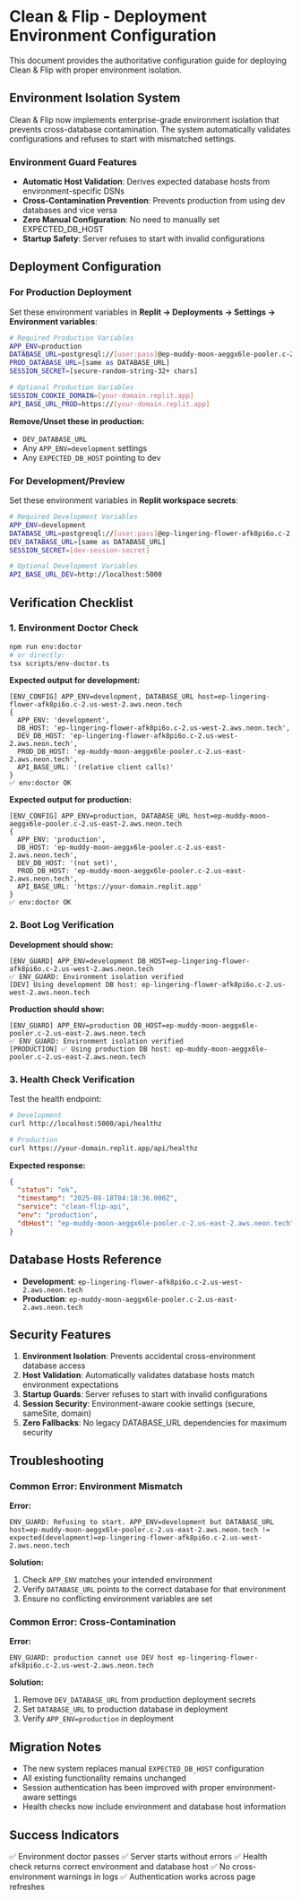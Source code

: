 # Clean & Flip - Deployment Environment Configuration

This document provides the authoritative configuration guide for deploying Clean & Flip with proper environment isolation.

## Environment Isolation System

Clean & Flip now implements enterprise-grade environment isolation that prevents cross-database contamination. The system automatically validates configurations and refuses to start with mismatched settings.

### Environment Guard Features

- **Automatic Host Validation**: Derives expected database hosts from environment-specific DSNs
- **Cross-Contamination Prevention**: Prevents production from using dev databases and vice versa
- **Zero Manual Configuration**: No need to manually set EXPECTED_DB_HOST
- **Startup Safety**: Server refuses to start with invalid configurations

## Deployment Configuration

### For Production Deployment

Set these environment variables in **Replit → Deployments → Settings → Environment variables**:

```bash
# Required Production Variables
APP_ENV=production
DATABASE_URL=postgresql://[user:pass]@ep-muddy-moon-aeggx6le-pooler.c-2.us-east-2.aws.neon.tech/neondb?sslmode=require&channel_binding=require
PROD_DATABASE_URL=[same as DATABASE_URL]
SESSION_SECRET=[secure-random-string-32+ chars]

# Optional Production Variables  
SESSION_COOKIE_DOMAIN=[your-domain.replit.app]
API_BASE_URL_PROD=https://[your-domain.replit.app]
```

**Remove/Unset these in production:**
- `DEV_DATABASE_URL`
- Any `APP_ENV=development` settings
- Any `EXPECTED_DB_HOST` pointing to dev

### For Development/Preview

Set these environment variables in **Replit workspace secrets**:

```bash
# Required Development Variables
APP_ENV=development
DATABASE_URL=postgresql://[user:pass]@ep-lingering-flower-afk8pi6o.c-2.us-west-2.aws.neon.tech/neondb?sslmode=require
DEV_DATABASE_URL=[same as DATABASE_URL]
SESSION_SECRET=[dev-session-secret]

# Optional Development Variables
API_BASE_URL_DEV=http://localhost:5000
```

## Verification Checklist

### 1. Environment Doctor Check
```bash
npm run env:doctor
# or directly:
tsx scripts/env-doctor.ts
```

**Expected output for development:**
```
[ENV_CONFIG] APP_ENV=development, DATABASE_URL host=ep-lingering-flower-afk8pi6o.c-2.us-west-2.aws.neon.tech
{
  APP_ENV: 'development',
  DB_HOST: 'ep-lingering-flower-afk8pi6o.c-2.us-west-2.aws.neon.tech',
  DEV_DB_HOST: 'ep-lingering-flower-afk8pi6o.c-2.us-west-2.aws.neon.tech',
  PROD_DB_HOST: 'ep-muddy-moon-aeggx6le-pooler.c-2.us-east-2.aws.neon.tech',
  API_BASE_URL: '(relative client calls)'
}
✅ env:doctor OK
```

**Expected output for production:**
```
[ENV_CONFIG] APP_ENV=production, DATABASE_URL host=ep-muddy-moon-aeggx6le-pooler.c-2.us-east-2.aws.neon.tech
{
  APP_ENV: 'production',
  DB_HOST: 'ep-muddy-moon-aeggx6le-pooler.c-2.us-east-2.aws.neon.tech',
  DEV_DB_HOST: '(not set)',
  PROD_DB_HOST: 'ep-muddy-moon-aeggx6le-pooler.c-2.us-east-2.aws.neon.tech',
  API_BASE_URL: 'https://your-domain.replit.app'
}
✅ env:doctor OK
```

### 2. Boot Log Verification

**Development should show:**
```
[ENV_GUARD] APP_ENV=development DB_HOST=ep-lingering-flower-afk8pi6o.c-2.us-west-2.aws.neon.tech
✅ ENV_GUARD: Environment isolation verified
[DEV] Using development DB host: ep-lingering-flower-afk8pi6o.c-2.us-west-2.aws.neon.tech
```

**Production should show:**
```
[ENV_GUARD] APP_ENV=production DB_HOST=ep-muddy-moon-aeggx6le-pooler.c-2.us-east-2.aws.neon.tech
✅ ENV_GUARD: Environment isolation verified
[PRODUCTION] ✅ Using production DB host: ep-muddy-moon-aeggx6le-pooler.c-2.us-east-2.aws.neon.tech
```

### 3. Health Check Verification

Test the health endpoint:

```bash
# Development
curl http://localhost:5000/api/healthz

# Production  
curl https://your-domain.replit.app/api/healthz
```

**Expected response:**
```json
{
  "status": "ok",
  "timestamp": "2025-08-18T04:18:36.000Z",
  "service": "clean-flip-api",
  "env": "production",
  "dbHost": "ep-muddy-moon-aeggx6le-pooler.c-2.us-east-2.aws.neon.tech"
}
```

## Database Hosts Reference

- **Development**: `ep-lingering-flower-afk8pi6o.c-2.us-west-2.aws.neon.tech`
- **Production**: `ep-muddy-moon-aeggx6le-pooler.c-2.us-east-2.aws.neon.tech`

## Security Features

1. **Environment Isolation**: Prevents accidental cross-environment database access
2. **Host Validation**: Automatically validates database hosts match environment expectations
3. **Startup Guards**: Server refuses to start with invalid configurations
4. **Session Security**: Environment-aware cookie settings (secure, sameSite, domain)
5. **Zero Fallbacks**: No legacy DATABASE_URL dependencies for maximum security

## Troubleshooting

### Common Error: Environment Mismatch

**Error:**
```
ENV_GUARD: Refusing to start. APP_ENV=development but DATABASE_URL host=ep-muddy-moon-aeggx6le-pooler.c-2.us-east-2.aws.neon.tech != expected(development)=ep-lingering-flower-afk8pi6o.c-2.us-west-2.aws.neon.tech
```

**Solution:**
1. Check `APP_ENV` matches your intended environment
2. Verify `DATABASE_URL` points to the correct database for that environment
3. Ensure no conflicting environment variables are set

### Common Error: Cross-Contamination

**Error:**
```
ENV_GUARD: production cannot use DEV host ep-lingering-flower-afk8pi6o.c-2.us-west-2.aws.neon.tech
```

**Solution:**
1. Remove `DEV_DATABASE_URL` from production deployment secrets
2. Set `DATABASE_URL` to production database in deployment
3. Verify `APP_ENV=production` in deployment

## Migration Notes

- The new system replaces manual `EXPECTED_DB_HOST` configuration
- All existing functionality remains unchanged
- Session authentication has been improved with proper environment-aware settings
- Health checks now include environment and database host information

## Success Indicators

✅ Environment doctor passes
✅ Server starts without errors
✅ Health check returns correct environment and database host
✅ No cross-environment warnings in logs
✅ Authentication works across page refreshes